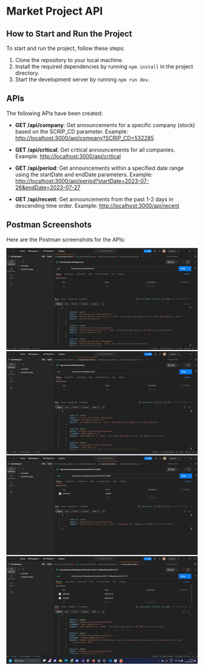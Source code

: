 # Market Project API

## How to Start and Run the Project

To start and run the project, follow these steps:

1. Clone the repository to your local machine.
2. Install the required dependencies by running `npm install` in the project directory.
3. Start the development server by running `npm run dev`.

## APIs

The following APIs have been created:

- **GET /api/company**: Get announcements for a specific company (stock) based on the SCRIP_CD parameter. Example: [http://localhost:3000/api/company?SCRIP_CD=532285](http://localhost:3000/api/company?SCRIP_CD=532285)

- **GET /api/critical**: Get critical announcements for all companies. Example: [http://localhost:3000/api/critical](http://localhost:3000/api/critical)

- **GET /api/period**: Get announcements within a specified date range using the startDate and endDate parameters. Example: [http://localhost:3000/api/period?startDate=2023-07-26&endDate=2023-07-27](http://localhost:3000/api/period?startDate=2023-07-26&endDate=2023-07-27)

- **GET /api/recent**: Get announcements from the past 1-2 days in descending time order. Example: [http://localhost:3000/api/recent](http://localhost:3000/api/recent)

## Postman Screenshots

Here are the Postman screenshots for the APIs:

![Postman Screenshot 1](./images/postman_screenshot_1.png)
![Postman Screenshot 2](./images/postman_screenshot_2.png)
![Postman Screenshot 3](./images/postman_screenshot_3.png)
![Postman Screenshot 4](./images/postman_screenshot_4.png)
